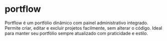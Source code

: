 # portflow
Portflow é um portfólio dinâmico com painel administrativo integrado. Permite criar, editar e excluir projetos facilmente, sem alterar o código. Ideal para manter seu portfólio sempre atualizado com praticidade e estilo.
